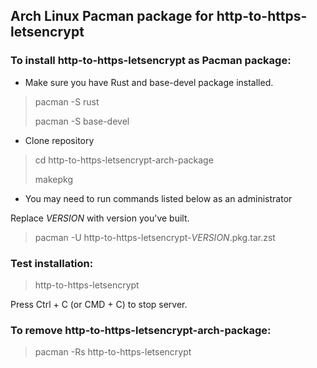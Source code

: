 ## Arch Linux Pacman package for http-to-https-letsencrypt

### To install http-to-https-letsencrypt as Pacman package:

- Make sure you have Rust and base-devel package installed.

> pacman -S rust
> 
> pacman -S base-devel

- Clone repository

> cd http-to-https-letsencrypt-arch-package
> 
> makepkg

- You may need to run commands listed below as an administrator

Replace _VERSION_ with version you've built.

> pacman -U http-to-https-letsencrypt-_VERSION_.pkg.tar.zst


### Test installation:
> http-to-https-letsencrypt

Press Ctrl + C (or CMD + C) to stop server.

### To remove http-to-https-letsencrypt-arch-package:
> pacman -Rs http-to-https-letsencrypt
